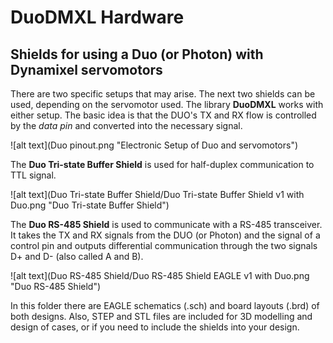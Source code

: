 # DuoDMXL Hardware
## Shields for using a Duo (or Photon) with Dynamixel servomotors

There are two specific setups that may arise. The next two shields can be used, depending on the servomotor used. The library **DuoDMXL** works with either setup. The basic idea is that the DUO's TX and RX flow is controlled by the *data pin* and converted into the necessary signal.

![alt text](Duo pinout.png "Electronic Setup of Duo and servomotors")

The **Duo Tri-state Buffer Shield** is used for half-duplex communication to TTL signal.

![alt text](Duo Tri-state Buffer Shield/Duo Tri-state Buffer Shield v1 with Duo.png "Duo Tri-state Buffer Shield")

The **Duo RS-485 Shield** is used to communicate with a RS-485 transceiver. It takes the TX and RX signals from the DUO (or Photon) and the signal of a control pin and outputs differential communication through the two signals D+ and D- (also called A and B).

![alt text](Duo RS-485 Shield/Duo RS-485 Shield EAGLE v1 with Duo.png "Duo RS-485 Shield")

In this folder there are EAGLE schematics (.sch) and board layouts (.brd) of both designs. Also, STEP and STL files are included for 3D modelling and design of cases, or if you need to include the shields into your design.
